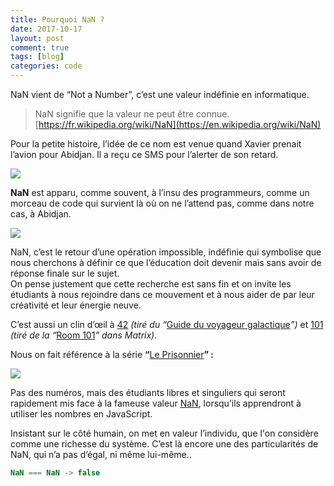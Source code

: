 ```yaml
---
title: Pourquoi NaN ?
date: 2017-10-17
layout: post
comment: true
tags: [blog]
categories: code
---
```

NaN vient de “Not a Number”, c’est une valeur indéfinie en informatique.

> NaN signifie que la valeur ne peut être
> connue.
> [https://fr.wikipedia.org/wiki/NaN](https://en.wikipedia.org/wiki/NaN)

Pour la petite histoire, l’idée de ce nom est venue quand Xavier prenait
l’avion pour Abidjan. Il a reçu ce SMS pour l’alerter de son retard.

![](sms)

**NaN** est apparu, comme souvent, à l’insu des programmeurs, comme un morceau
de code qui survient là où on ne l’attend pas, comme dans notre cas, à Abidjan.

![](console)

NaN, c’est le retour d’une opération impossible, indéfinie qui symbolise que
nous cherchons à définir ce que l’éducation doit devenir mais sans avoir de
réponse finale sur le sujet.<br> On pense justement que cette recherche est sans
fin et on invite les étudiants à nous rejoindre dans ce mouvement et à nous aider
de par leur créativité et leur énergie neuve.

C’est aussi un clin d’œil à [42](http://www.42.fr)
*(tiré du “*[Guide du voyageur galactique](https://fr.wikipedia.org/wiki/La_grande_question_sur_la_vie,_l%27univers_et_le_reste)*”)*
et [101](https://www.le-101.fr) *(tiré de la “*[Room 101](http://matrix.wikia.com/wiki/Room_101)*” dans Matrix)*.

Nous on fait référence à la série **“**[Le Prisonnier](https://en.wikipedia.org/wiki/The_Prisoner)**” :**

![](the-prisonner)

Pas des numéros, mais des étudiants libres et singuliers qui seront rapidement
mis face à la fameuse valeur
[NaN](https://developer.mozilla.org/en-US/docs/Web/JavaScript/Reference/Global_Objects/NaN),
lorsqu’ils apprendront à utiliser les nombres en JavaScript.

Insistant sur le côté humain, on met en valeur l’individu, que l'on considère comme
une richesse du système. C’est là encore une des particularités de NaN, qui n’a
pas d’égal, ni même lui-même..
```javascript
NaN === NaN -> false
```
